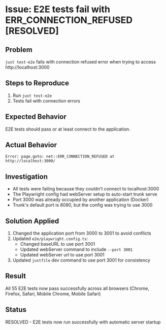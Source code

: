 # Issue: E2E tests fail with ERR_CONNECTION_REFUSED [RESOLVED]

## Problem
`just test-e2e` fails with connection refused error when trying to access http://localhost:3000

## Steps to Reproduce
1. Run `just test-e2e`
2. Tests fail with connection errors

## Expected Behavior
E2E tests should pass or at least connect to the application.

## Actual Behavior
```
Error: page.goto: net::ERR_CONNECTION_REFUSED at http://localhost:3000/
```

## Investigation
- All tests were failing because they couldn't connect to localhost:3000
- The Playwright config had webServer setup to auto-start trunk serve
- Port 3000 was already occupied by another application (Docker)
- Trunk's default port is 8080, but the config was trying to use 3000

## Solution Applied
1. Changed the application port from 3000 to 3001 to avoid conflicts
2. Updated `e2e/playwright.config.ts`:
   - Changed baseURL to use port 3001
   - Updated webServer command to include `--port 3001`
   - Updated webServer url to use port 3001
3. Updated `justfile` dev command to use port 3001 for consistency

## Result
All 55 E2E tests now pass successfully across all browsers (Chrome, Firefox, Safari, Mobile Chrome, Mobile Safari)

## Status
RESOLVED - E2E tests now run successfully with automatic server startup